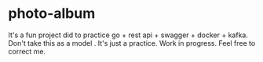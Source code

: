# photo-album
It's a fun project did to practice go + rest api + swagger + docker + kafka. Don't take this as a model . It's just a practice.  Work in progress. Feel free to correct me.
